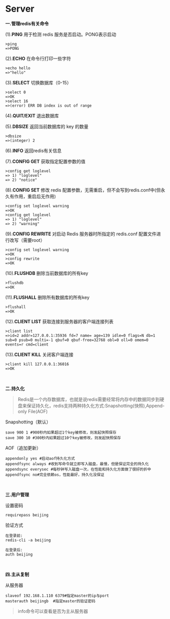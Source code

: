 # Server

**一.管理redis有关命令**

(1).**PING**	用于检测 redis 服务是否启动。PONG表示启动

```	
>ping
=>PONG
```

(2).**ECHO** 	 在命令行打印一些字符

```
>echo hello
=>"hello"
```

(3).**SELECT**	切换数据库（0-15）
	 
```
>select 0
=>OK
>select 16
=>(error) ERR DB index is out of range
```

(4).**QUIT/EXIT** 退出数据库

(5).**DBSIZE**    返回当前数据库的 key 的数量

```
>dbsize
=>(integer) 2
```

(6).**INFO**	   返回redis有关信息
	
(7).**CONFIG GET**	获取指定配置参数的值
	 
```
>config get loglevel
=> 1) "loglevel"
=> 2) "notice"
```

(8).**CONFIG SET**	修改 redis 配置参数，无需重启，但不会写到redis.conf中(但永久有作用，重启后无作用)
	 
```
>config set loglevel warning
=>OK
>config get loglevel
=> 1) "loglevel"
=> 2) "warning"
```

(9).**CONFIG REWRITE** 对启动 Redis 服务器时所指定的 redis.conf 配置文件进行改写（需要root）
	 
```	
>config set loglevel warning
=>OK
>config rewrite
=>OK
```

(10).**FLUSHDB** 	删除当前数据库的所有key

```
>flushdb
=>OK
```

(11).**FLUSHALL** 	删除所有数据库的所有key
	 
```
>flushall
=>OK
```

(12).**CLIENT LIST** 	获取连接到服务器的客户端连接列表
	 
```
>client list
=>id=2 addr=127.0.0.1:35936 fd=7 name= age=139 idle=0 flags=N db=1 sub=0 psub=0 multi=-1 qbuf=0 qbuf-free=32768 obl=0 oll=0 omem=0 events=r cmd=client
```

(13).**CLIENT KILL**	关闭客户端连接

```
>client kill 127.0.0.1:36016
=>OK
```

<br/>

**二.持久化**

>Redis是一个内存数据库，也就是说redis需要经常将内存中的数据同步到硬盘来保证持久化，redis支持两种持久化方式:Snapshotting(快照),Append-only File(AOF)

Snapshotting（默认）

```
save 900 1 #900秒内如果超过1个key被修改，则发起快照保存
save 300 10 #300秒内如果超过10个key被修改，则发起快照保存
```

AOF（追加更新）

```
appendonly yes #启动aof持久化方式
appendfsync always #收到写命令就立即写入磁盘，最慢，但是保证完全的持久化
appendsync everysec #每秒钟写入磁盘一次，在性能和持久化方面做了很好的折中
appendfsync no#完全依赖os，性能最好，持久化没保证
```

<br>

**三.用户管理**

设置密码

```
requirepass beijing
```

验证方式

```
在登录前:
redis-cli -a beijing

在登录后:
auth beijing
```

<br/>

**四.主从复制**

从服务器

```
slaveof 192.168.1.110 6379#指定master的ip与port
masterauth beijingb  #指定master的验证密码
```

>info命令可以查看是否为主从服务器